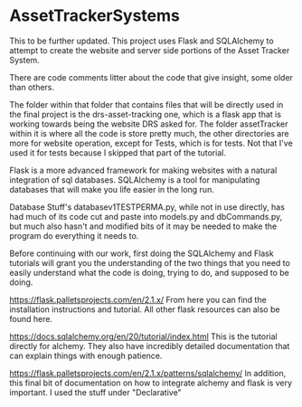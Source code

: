 # AssetTrackerSystems
This to be further updated. 
This project uses Flask and SQLAlchemy to attempt to create the website and server side portions of the Asset Tracker System.

There are code comments litter about the code that give insight, some older than others.

The folder within that folder that contains files that will be directly used in the final project is the drs-asset-tracking one, which is a flask app that is working towards being the website DRS asked for. The folder assetTracker within it is where all the code is store pretty much, the other directories are more for website operation, except for Tests, which is for tests. Not that I've used it for tests because I skipped that part of the tutorial. 

Flask is a more advanced framework for making websites with a natural integration of sql databases. 
SQLAlchemy is a tool for manipulating databases that will make you life easier in the long run. 

Database Stuff's databasev1TESTPERMA.py, while not in use directly, has had much of its code cut and paste into models.py and dbCommands.py, but much also hasn't and modified bits of it may be needed to make the program do everything it needs to. 

Before continuing with our work, first doing the SQLAlchemy and Flask tutorials will grant you the understanding of the two things that you need to easily understand what the code is doing, trying to do, and supposed to be doing. 

https://flask.palletsprojects.com/en/2.1.x/ 
From here you can find the installation instructions and tutorial. All other flask resources can also be found here. 

https://docs.sqlalchemy.org/en/20/tutorial/index.html
This is the tutorial directly for alchemy. They also have incredibly detailed documentation that can explain things with enough patience.

https://flask.palletsprojects.com/en/2.1.x/patterns/sqlalchemy/ 
In addition, this final bit of documentation on how to integrate alchemy and flask is very important. I used the stuff under "Declarative" 

